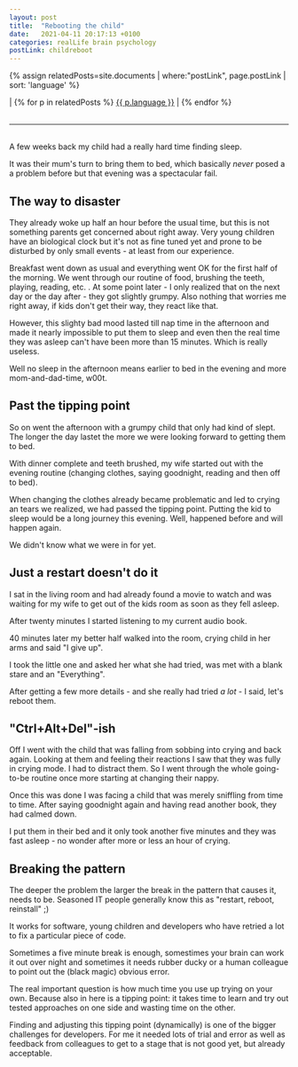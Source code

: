 ```yaml
---
layout: post
title:  "Rebooting the child"
date:   2021-04-11 20:17:13 +0100
categories: realLife brain psychology
postLink: childreboot
---
```

{% assign relatedPosts=site.documents | where:"postLink", page.postLink | sort: 'language' %}

<div class="language">
|
    {% for p in relatedPosts %}
      <a class="{{ p.language }}" href="{{ site.base-url }}{{ p.url }}">{{ p.language }}</a> |
    {% endfor %}
</div><br/>
<hr>
<br/>
A few weeks back my child had a really hard time finding sleep.

It was their mum's turn to bring them to bed, which basically _never_ posed a
a problem before but that evening was a spectacular fail.

## The way to disaster

They already woke up half an hour before the usual time, but this is not something
parents get concerned about right away. Very young children have an biological clock
but it's not as fine tuned yet and prone to be disturbed by only small events - at least 
from our experience.

Breakfast went down as usual and everything went OK for the first half of the morning.
We went through our routine of food, brushing the teeth, playing, reading, etc. .
At some point later - I only realized that on the next day or the day after - they got slightly
grumpy. Also nothing that worries me right away, if kids don't get their way, they react like that.

However, this slighty bad mood lasted till nap time in the afternoon and made it nearly impossible
to put them to sleep and even then the real time they was asleep can't have been more than
15 minutes. Which is really useless.

Well no sleep in the afternoon means earlier to bed in the evening and more mom-and-dad-time, w00t.

## Past the tipping point

So on went the afternoon with a grumpy child that only had kind of slept. The longer the day lastet
the more we were looking forward to getting them to bed.

With dinner complete and teeth brushed, my wife started out with the evening routine (changing clothes, saying
goodnight, reading and then off to bed).

When changing the clothes already became problematic and led to crying an tears we realized, we had
passed the tipping point. Putting the kid to sleep would be a long journey this evening.
Well, happened before and will happen again.

We didn't know what we were in for yet.

## Just a restart doesn't do it

I sat in the living room and had already found a movie to watch and was waiting for my wife to
get out of the kids room as soon as they fell asleep.

After twenty minutes I started listening to my current audio book.

40 minutes later my better half walked into the room, crying child in her arms and said "I give up".

I took the little one and asked her what she had tried, was met with a blank stare and an "Everything".

After getting a few more details - and she really had tried _a lot_ - I said, let's reboot them.

## "Ctrl+Alt+Del"-ish

Off I went with the child that was falling from sobbing into crying and back again. Looking at them
and feeling their reactions I saw that they was fully in crying mode. I had to distract them.
So I went through the whole going-to-be routine once more starting at changing their nappy.

Once this was done I was facing a child that was merely sniffling from time to time.
After saying goodnight again and having read another book, they had calmed down.

I put them in their bed and it only took another five minutes and they was fast asleep - no wonder after more or less an hour of crying.

## Breaking the pattern

The deeper the problem the larger the break in the pattern that causes it, needs to be.
Seasoned IT people generally know this as "restart, reboot, reinstall" ;)

It works for software, young children and developers who have retried a lot to fix a particular piece of code.

Sometimes a five minute break is enough, somestimes your brain can work it out over night and sometimes it needs
rubber ducky or a human colleague to point out the (black magic) obvious error.

The real important question is how much time you use up trying on your own. Because also in here is a tipping
point: it takes time to learn and try out tested approaches on one side and wasting time on the other.

Finding and adjusting this tipping point (dynamically) is one of the bigger challenges for developers.
For me it needed lots of trial and error as well as feedback from colleagues to get to a stage that is
not good yet, but already acceptable.
